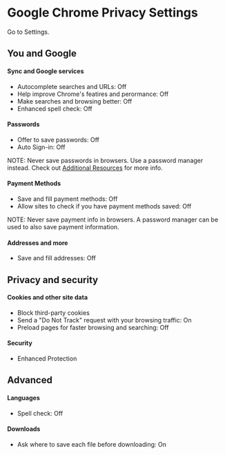 # Google Chrome Privacy Settings

Go to Settings.



## You and Google

#### Sync and Google services
- Autocomplete searches and URLs: Off
- Help improve Chrome's featires and perormance: Off
- Make searches and browsing better: Off
- Enhanced spell check: Off

#### Passwords
- Offer to save passwords: Off
- Auto Sign-in: Off

NOTE: Never save passwords in browsers. Use a password manager instead. Check out [Additional Resources](https://github.com/the-weird-aquarian/privacy-settings#additional-resources) for more info.

#### Payment Methods
- Save and fill payment methods: Off
- Allow sites to check if you have payment methods saved: Off

NOTE: Never save payment info in browsers. A password manager can be used to also save payment information.

#### Addresses and more
- Save and fill addresses: Off



## Privacy and security

#### Cookies and other site data
- Block third-party cookies
- Send a "Do Not Track" request with your browsing traffic: On
- Preload pages for faster browsing and searching: Off

#### Security
- Enhanced Protection



## Advanced

#### Languages
- Spell check: Off

#### Downloads
- Ask where to save each file before downloading: On
